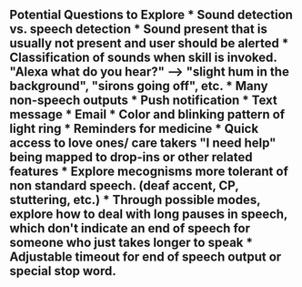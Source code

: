 ## Potential Questions to Explore * Sound detection vs. speech detection 	* Sound present that is usually not present and user should be alerted 	* Classification of sounds when skill is invoked. "Alexa what do you hear?" --> "slight hum in the background", "sirons going off", etc. * Many non-speech outputs 	* Push notification 	* Text message  	* Email 	* Color and blinking pattern of light ring * Reminders for medicine * Quick access to love ones/ care takers "I need help" being mapped to drop-ins or other related features * Explore mecognisms more tolerant of non standard speech. (deaf accent, CP, stuttering, etc.) * Through possible modes, explore how to deal with long pauses in speech, which don't indicate an end of speech for someone who just takes longer to speak 	* Adjustable timeout for end of speech output or special stop word.

